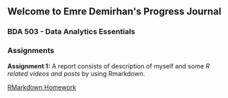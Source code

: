 
## Welcome to Emre Demirhan's Progress Journal
### BDA 503 - Data Analytics Essentials


### Assignments
**Assignment 1:**  A report consists of description of myself and some *R related videos and posts* by using Rmarkdown. 

[RMarkdown Homework](https://github.com/pjournal/mef04-demirhanemre/Assignment1-Deneme.html)

